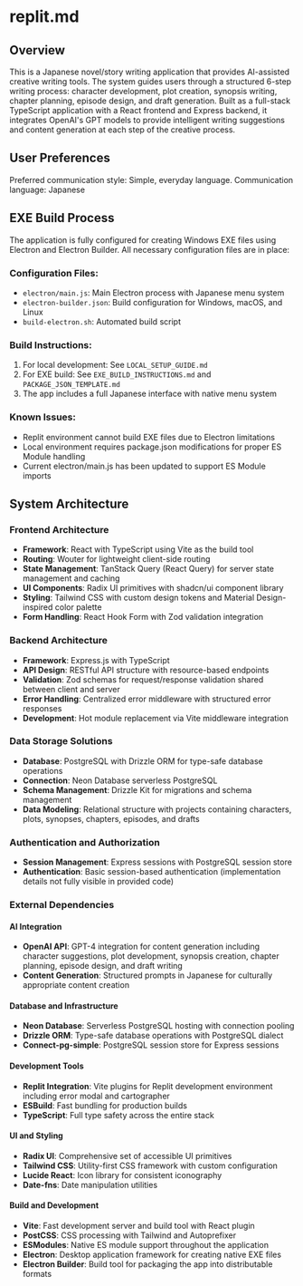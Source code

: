 # replit.md

## Overview

This is a Japanese novel/story writing application that provides AI-assisted creative writing tools. The system guides users through a structured 6-step writing process: character development, plot creation, synopsis writing, chapter planning, episode design, and draft generation. Built as a full-stack TypeScript application with a React frontend and Express backend, it integrates OpenAI's GPT models to provide intelligent writing suggestions and content generation at each step of the creative process.

## User Preferences

Preferred communication style: Simple, everyday language.
Communication language: Japanese

## EXE Build Process

The application is fully configured for creating Windows EXE files using Electron and Electron Builder. All necessary configuration files are in place:

### Configuration Files:
- `electron/main.js`: Main Electron process with Japanese menu system
- `electron-builder.json`: Build configuration for Windows, macOS, and Linux
- `build-electron.sh`: Automated build script

### Build Instructions:
1. For local development: See `LOCAL_SETUP_GUIDE.md`
2. For EXE build: See `EXE_BUILD_INSTRUCTIONS.md` and `PACKAGE_JSON_TEMPLATE.md`
3. The app includes a full Japanese interface with native menu system

### Known Issues:
- Replit environment cannot build EXE files due to Electron limitations
- Local environment requires package.json modifications for proper ES Module handling
- Current electron/main.js has been updated to support ES Module imports

## System Architecture

### Frontend Architecture
- **Framework**: React with TypeScript using Vite as the build tool
- **Routing**: Wouter for lightweight client-side routing
- **State Management**: TanStack Query (React Query) for server state management and caching
- **UI Components**: Radix UI primitives with shadcn/ui component library
- **Styling**: Tailwind CSS with custom design tokens and Material Design-inspired color palette
- **Form Handling**: React Hook Form with Zod validation integration

### Backend Architecture
- **Framework**: Express.js with TypeScript
- **API Design**: RESTful API structure with resource-based endpoints
- **Validation**: Zod schemas for request/response validation shared between client and server
- **Error Handling**: Centralized error middleware with structured error responses
- **Development**: Hot module replacement via Vite middleware integration

### Data Storage Solutions
- **Database**: PostgreSQL with Drizzle ORM for type-safe database operations
- **Connection**: Neon Database serverless PostgreSQL
- **Schema Management**: Drizzle Kit for migrations and schema management
- **Data Modeling**: Relational structure with projects containing characters, plots, synopses, chapters, episodes, and drafts

### Authentication and Authorization
- **Session Management**: Express sessions with PostgreSQL session store
- **Authentication**: Basic session-based authentication (implementation details not fully visible in provided code)

### External Dependencies

#### AI Integration
- **OpenAI API**: GPT-4 integration for content generation including character suggestions, plot development, synopsis creation, chapter planning, episode design, and draft writing
- **Content Generation**: Structured prompts in Japanese for culturally appropriate content creation

#### Database and Infrastructure
- **Neon Database**: Serverless PostgreSQL hosting with connection pooling
- **Drizzle ORM**: Type-safe database operations with PostgreSQL dialect
- **Connect-pg-simple**: PostgreSQL session store for Express sessions

#### Development Tools
- **Replit Integration**: Vite plugins for Replit development environment including error modal and cartographer
- **ESBuild**: Fast bundling for production builds
- **TypeScript**: Full type safety across the entire stack

#### UI and Styling
- **Radix UI**: Comprehensive set of accessible UI primitives
- **Tailwind CSS**: Utility-first CSS framework with custom configuration
- **Lucide React**: Icon library for consistent iconography
- **Date-fns**: Date manipulation utilities

#### Build and Development
- **Vite**: Fast development server and build tool with React plugin
- **PostCSS**: CSS processing with Tailwind and Autoprefixer
- **ESModules**: Native ES module support throughout the application
- **Electron**: Desktop application framework for creating native EXE files
- **Electron Builder**: Build tool for packaging the app into distributable formats